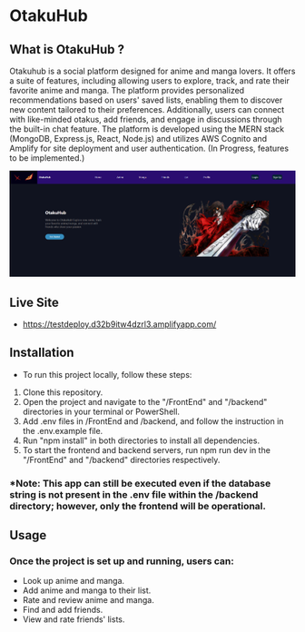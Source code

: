 # OtakuHub

## What is OtakuHub ?

Otakuhub is a social platform designed for anime and manga lovers. It offers a suite of features, including allowing users to explore, track, and rate their favorite anime and manga. The platform provides personalized recommendations based on users' saved lists, enabling them to discover new content tailored to their preferences. Additionally, users can connect with like-minded otakus, add friends, and engage in discussions through the built-in chat feature. The platform is developed using the MERN stack (MongoDB, Express.js, React, Node.js) and utilizes AWS Cognito and Amplify for site deployment and user authentication. (In Progress, features to be implemented.)



 ![](./FrontEnd/src/static/otakuhub.png)

## Live Site
- https://testdeploy.d32b9itw4dzrl3.amplifyapp.com/


## Installation

- To run this project locally, follow these steps:

1. Clone this repository.
2. Open the project and navigate to the "/FrontEnd" and "/backend" directories in your terminal or PowerShell.
3. Add .env files in /FrontEnd and /backend, and follow the instruction in the .env.example file.
4. Run "npm install" in both directories to install all dependencies.
5. To start the frontend and backend servers, run npm run dev in the "/FrontEnd" and "/backend" directories respectively.

### \*Note: This app can still be executed even if the database string is not present in the .env file within the /backend directory; however, only the frontend will be operational.


## Usage

### Once the project is set up and running, users can:

- Look up anime and manga.
- Add anime and manga to their list.
- Rate and review anime and manga.
- Find and add friends.
- View and rate friends' lists.
